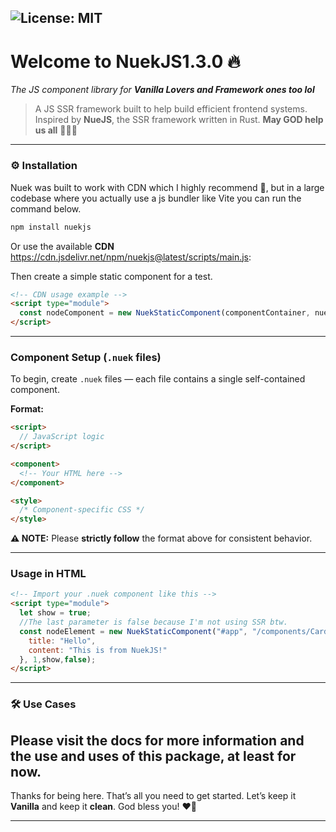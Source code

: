 ![License: MIT](https://img.shields.io/badge/License-MIT-blue.svg)
---

#  Welcome to **NuekJS1.3.0 🔥**

*The JS component library for **Vanilla Lovers and Framework ones too lol*** 

> A JS SSR framework built to help build efficient frontend systems.
> Inspired by **NueJS**, the SSR framework written in Rust.
> **May GOD help us all** 🙏🙏🙏

---

### ⚙️ Installation

Nuek was built to work with CDN which I highly recommend 🌝, but in a large codebase where you actually use a js bundler like Vite you can run the command below.

```bash
npm install nuekjs
```

Or use the available **CDN** https://cdn.jsdelivr.net/npm/nuekjs@latest/scripts/main.js:

Then create a simple static component for a test.

```html
<!-- CDN usage example -->
<script type="module">
  const nodeComponent = new NuekStaticComponent(componentContainer, nuekFilePath, optionalProps, loop, condition,ssr);
</script>
```

---

### Component Setup (`.nuek` files)

To begin, create `.nuek` files — each file contains a single self-contained component.

**Format:**

```html
<script>
  // JavaScript logic
</script>

<component>
  <!-- Your HTML here -->
</component>

<style>
  /* Component-specific CSS */
</style>
```

**⚠️ NOTE:** Please **strictly follow** the format above for consistent behavior.

---

### Usage in HTML

```html
<!-- Import your .nuek component like this -->
<script type="module">
  let show = true;
  //The last parameter is false because I'm not using SSR btw.
  const nodeElement = new NuekStaticComponent("#app", "/components/Card.nuek", {
    title: "Hello",
    content: "This is from NuekJS!"
  }, 1,show,false);
</script>
```

---

### 🛠️ Use Cases

Please visit the docs for more information and the use and uses of this package, at least for now.
---

Thanks for being here. That’s all you need to get started.
Let’s keep it **Vanilla** and keep it **clean**.
God bless you! ❤️🥹

---